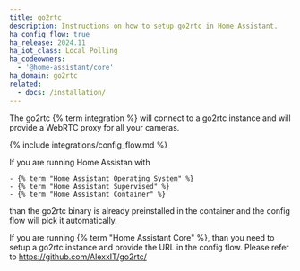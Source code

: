 ```yaml
---
title: go2rtc
description: Instructions on how to setup go2rtc in Home Assistant.
ha_config_flow: true
ha_release: 2024.11
ha_iot_class: Local Polling
ha_codeowners:
  - '@home-assistant/core'
ha_domain: go2rtc
related:
  - docs: /installation/
---
```


The go2rtc {% term integration %} will connect to a go2rtc instance and will provide a WebRTC proxy for all your cameras.

{% include integrations/config_flow.md %}

If you are running Home Assistan with

    - {% term "Home Assistant Operating System" %}
    - {% term "Home Assistant Supervised" %}
    - {% term "Home Assistant Container" %}
    
than the go2rtc binary is already preinstalled in the container and the config flow will pick it automatically.

If you are running {% term "Home Assistant Core" %}, than you need to setup a go2rtc instance and provide the URL in the config flow.
Please refer to https://github.com/AlexxIT/go2rtc/

